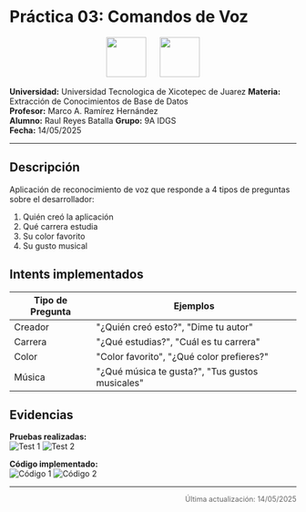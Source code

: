 # Práctica 03: Comandos de Voz

<div align="center">
  <img src="https://scontent-qro1-2.xx.fbcdn.net/v/t39.30808-6/477453846_9477577298960571_2638247880462765515_n.jpg?_nc_cat=107&ccb=1-7&_nc_sid=6ee11a&_nc_eui2=AeHC0AUt00YEKDoYUAuMzNsAu2QOIDGIfoS7ZA4gMYh-hNFy0jmfClUw3uD-e5taGKYVtC2F81Ae_o_uybgMYKMe&_nc_ohc=B-p4QCQMNKsQ7kNvwHjjhZU&_nc_oc=AdkCF8izExcmWm85LS65Vb09j49YvWrOvDDh2yMnt-uOEwDewJfZd0aYZXWMX1BbmxY&_nc_zt=23&_nc_ht=scontent-qro1-2.xx&_nc_gid=-EcpwTrhG8CZS_s0mnrrWg&oh=00_AfLzYnjjFyhDbh_xjoE68X4sIpiUcU9EMIt8qvsAfaOGPA&oe=682A8C06" height="70" style="margin-right: 20px;">
  <img src="https://utxicotepec.edu.mx/wp-content/uploads/2025/03/LOGO-UTXJ11.png" height="70">
</div>

**Universidad:** Universidad Tecnologica de Xicotepec de Juarez
**Materia:** Extracción de Conocimientos de Base de Datos  
**Profesor:** Marco A. Ramírez Hernández  
**Alumno:** Raul Reyes Batalla
**Grupo:** 9A IDGS  
**Fecha:** 14/05/2025  

---

## Descripción
Aplicación de reconocimiento de voz que responde a 4 tipos de preguntas sobre el desarrollador:

1. Quién creó la aplicación
2. Qué carrera estudia
3. Su color favorito
4. Su gusto musical

## Intents implementados
| Tipo de Pregunta | Ejemplos |
|------------------|----------|
| Creador | "¿Quién creó esto?", "Dime tu autor" |
| Carrera | "¿Qué estudias?", "Cuál es tu carrera" |
| Color | "Color favorito", "¿Qué color prefieres?" |
| Música | "¿Qué música te gusta?", "Tus gustos musicales" |

## Evidencias

**Pruebas realizadas:**  
![Test 1](image.png) ![Test 2](image-1.png)

**Código implementado:**  
![Código 1](image-3.png) ![Código 2](image-2.png)

---

<div style="text-align: right; font-size: 0.9em; color: #666;">
  Última actualización: 14/05/2025
</div>